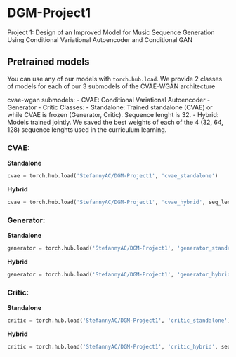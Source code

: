 # DGM-Project1
Project 1: Design of an Improved Model for Music Sequence Generation Using Conditional Variational Autoencoder and Conditional GAN


## Pretrained models

You can use any of our models with `torch.hub.load`.
We provide 2 classes of models for each of our 3 submodels of the CVAE-WGAN architecture


cvae-wgan submodels:
    - CVAE: Conditional Variational Autoencoder
    - Generator
    - Critic
Classes:
    - Standalone: Trained standalone (CVAE) or while CVAE is frozen (Generator, Critic). Sequence lenght is 32.
    - Hybrid: Models trained jointly. We saved the best weights of each of the 4 (32, 64, 128) sequence lenghts used in the curriculum learning.


### CVAE:

**Standalone**

```python
cvae = torch.hub.load('StefannyAC/DGM-Project1', 'cvae_standalone')
```

**Hybrid**

```python
cvae = torch.hub.load('StefannyAC/DGM-Project1', 'cvae_hybrid', seq_len=seq_len)
```


### Generator:

**Standalone**

```python
generator = torch.hub.load('StefannyAC/DGM-Project1', 'generator_standalone')
```

**Hybrid**

```python
generator = torch.hub.load('StefannyAC/DGM-Project1', 'generator_hybrid', seq_len=seq_len)
```


### Critic:

**Standalone**

```python
critic = torch.hub.load('StefannyAC/DGM-Project1', 'critic_standalone')
```

**Hybrid**

```python
critic = torch.hub.load('StefannyAC/DGM-Project1', 'critic_hybrid', seq_len=seq_len)
```

